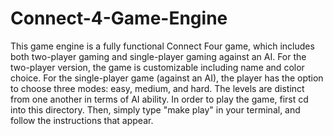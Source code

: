 # Connect-4-Game-Engine
This game engine is a fully functional Connect Four game, which includes both two-player gaming and single-player gaming against an AI. For the two-player version, the game is customizable including name and color choice. For the single-player game (against an AI), the player has the option to choose three modes: easy, medium, and hard. The levels are distinct from one another in terms of AI ability.
In order to play the game, first cd into this directory. Then, simply type "make play" in your terminal, and follow the instructions that appear. 

